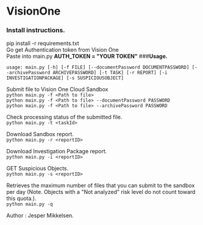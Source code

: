 # VisionOne

### **Install instructions.**
pip install -r requirements.txt \
Go get Authentication token from Vision One \
Paste into main.py **AUTH_TOKEN = "YOUR TOKEN"** 
###**Usage.**

`usage: main.py [-h] [-f FILE] [--documentPassword DOCUMENTPASSWORD] [--archivePassword ARCHIVEPASSWORD] [-t TASK] [-r REPORT] [-i INVESTIGATIONPACKAGE] [-s SUSPICIOUSOBJECT]
`

Submit file to Vision One Cloud Sandbox \
`python main.py -f <Path to file>` \
`python main.py -f <Path to file> --documentPassword PASSWORD` \
`python main.py -f <Path to file> --archivePassword PASSWORD` 


Check processing status of the submitted file. \
`python main.py -t <taskId> `

Download Sandbox report. \
`python main.py -r <reportID>`

Download Investigation Package report. \
`python main.py -i <reportID>`

GET Suspicious Objects. \
`python main.py -s <reportID>`

Retrieves the maximum number of files that you can submit to the sandbox per day (Note. Objects with a "Not analyzed" risk level do not count toward this quota.). \
`python main.py -q`

Author : Jesper Mikkelsen.
